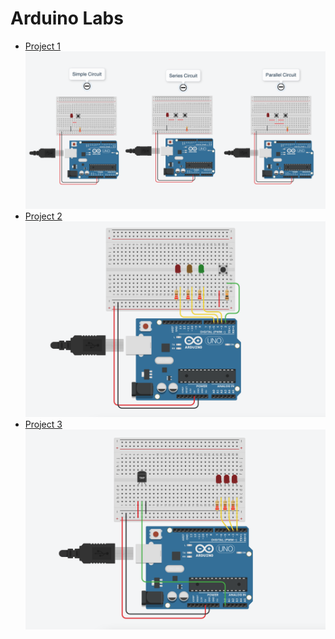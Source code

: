 # Arduino Labs

- [Project 1 ![project1](./assets/project1.png)](https://www.tinkercad.com/things/dFhLeeLJRAq-funky-habbi-allis/editel?sharecode=QgovKTnmXBkvhHC9G2dQHbbyR6QPsqXSPvw3CS3AC3Y&sharecode=QgovKTnmXBkvhHC9G2dQHbbyR6QPsqXSPvw3CS3AC3Y) 
- [Project 2 ![project2](./assets/project2.png)](https://www.tinkercad.com/things/7GN2PLTpAHT-powerful-borwo/editel?sharecode=rdnWN2x_63HxoEEuPJLlQlBFnMsALfpO12Q8FVbQsTM)
- [Project 3 ![project3](./assets/project3.png)](https://www.tinkercad.com/things/kPk8b1u67um-shiny-uusam/editel?sharecode=HxAmL7ZCfnmACcTpY7Jxqtdn09hA4rifOaRDFYsKhlw)